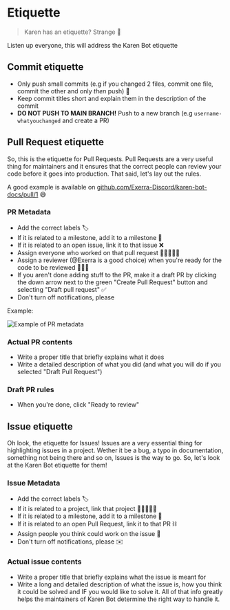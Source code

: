 # Etiquette

> Karen has an etiquette? Strange 🤔

Listen up everyone, this will address the Karen Bot etiquette

## Commit etiquette

- Only push small commits (e.g if you changed 2 files, commit one file, commit the other and only *then* push) 🤏
- Keep commit titles short and explain them in the description of the commit
- **DO NOT PUSH TO MAIN BRANCH!** Push to a new branch (e.g `username-whatyouchanged` and create a PR)

## Pull Request etiquette

So, this is the etiquette for Pull Requests. Pull Requests are a very useful thing for maintainers and it ensures that the correct people can review your code before it goes into production. That said, let's lay out the rules.

A good example is available on [github.com/Exerra-Discord/karen-bot-docs/pull/1](https://github.com/Exerra-Discord/karen-bot-docs/pull/1) 😅

### PR Metadata

- Add the correct labels 🏷️
- If it is related to a milestone, add it to a milestone 🏁
- If it is related to an open issue, link it to that issue ❌
- Assign everyone who worked on that pull request 👩🏾‍🤝‍👩🏻
- Assign a reviewer (@Exerra is a good choice) when you're ready for the code to be reviewed 👩🏼‍⚖️
- If you aren't done adding stuff to the PR, make it a draft PR by clicking the down arrow next to the green "Create Pull Request" button and selecting "Draft pull request" ✅
- Don't turn off notifications, please

Example:

![Example of PR metadata](https://cdn.exerra.xyz/files/png/tutorials/development_guide/etiquette/pr/metadata.png)

### Actual PR contents

- Write a proper title that briefly explains what it does
- Write a detailed description of what you did (and what you will do if you selected "Draft Pull Request")

### Draft PR rules

- When you're done, click "Ready to review"

## Issue etiquette

Oh look, the etiquette for Issues! Issues are a very essential thing for highlighting issues in a project. Wether it be a bug, a typo in documentation, something not being there and so on, Issues is the way to go. So, let's look at the Karen Bot etiquette for them!

### Issue Metadata

- Add the correct labels 🏷️
- If it is related to a project, link that project 🧑🏽‍🤝‍🧑🏼
- If it is related to a milestone, add it to a milestone 🏁
- If it is related to an open Pull Request, link it to that PR ⛓️
- Assign people you think could work on the issue 👩
- Don't turn off notifications, please ✉️

### Actual issue contents

- Write a proper title that briefly explains what the issue is meant for
- Write a long and detailed description of what the issue is, how you think it could be solved and IF you would like to solve it. All of that info greatly helps the maintainers of Karen Bot determine the right way to handle it.
